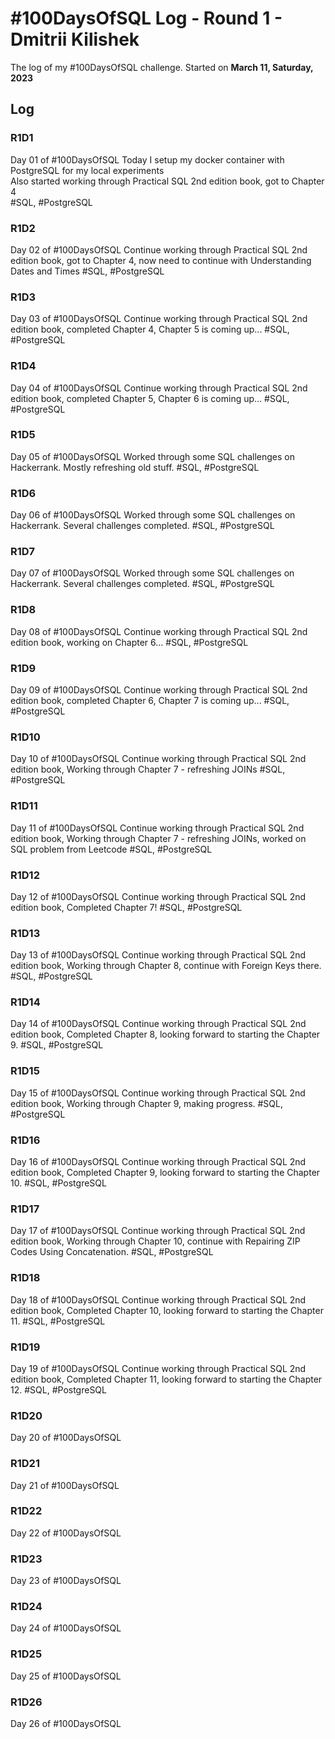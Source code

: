 # #100DaysOfSQL Log - Round 1 - Dmitrii Kilishek

The log of my #100DaysOfSQL challenge. Started on **March 11, Saturday, 2023**

## Log

<!--- 
Record format:

### R1D1 < Header format
Worked on what? What was the progress? Link to the sample.

--->

### R1D1 
Day 01 of #100DaysOfSQL 
Today I setup my docker container with PostgreSQL for my local experiments  
Also started working through Practical SQL 2nd edition book, got to Chapter 4  
#SQL, #PostgreSQL


### R1D2
Day 02 of #100DaysOfSQL 
Continue working through Practical SQL 2nd edition book, got to Chapter 4, 
now need to continue with Understanding Dates and Times
#SQL, #PostgreSQL

### R1D3
Day 03 of #100DaysOfSQL 
Continue working through Practical SQL 2nd edition book, completed Chapter 4, 
Chapter 5 is coming up...
#SQL, #PostgreSQL

### R1D4
Day 04 of #100DaysOfSQL 
Continue working through Practical SQL 2nd edition book, completed Chapter 5, 
Chapter 6 is coming up...
#SQL, #PostgreSQL

### R1D5
Day 05 of #100DaysOfSQL 
Worked through some SQL challenges on Hackerrank. Mostly refreshing old stuff.
#SQL, #PostgreSQL

### R1D6
Day 06 of #100DaysOfSQL 
Worked through some SQL challenges on Hackerrank. Several challenges completed.
#SQL, #PostgreSQL

### R1D7
Day 07 of #100DaysOfSQL 
Worked through some SQL challenges on Hackerrank. Several challenges completed.
#SQL, #PostgreSQL

### R1D8
Day 08 of #100DaysOfSQL 
Continue working through Practical SQL 2nd edition book, working on Chapter 6...
#SQL, #PostgreSQL

### R1D9
Day 09 of #100DaysOfSQL 
Continue working through Practical SQL 2nd edition book, completed Chapter 6, 
Chapter 7 is coming up...
#SQL, #PostgreSQL

### R1D10
Day 10 of #100DaysOfSQL 
Continue working through Practical SQL 2nd edition book, 
Working through Chapter 7 - refreshing JOINs
#SQL, #PostgreSQL

### R1D11
Day 11 of #100DaysOfSQL 
Continue working through Practical SQL 2nd edition book, 
Working through Chapter 7 - refreshing JOINs, worked on SQL problem from Leetcode
#SQL, #PostgreSQL

### R1D12
Day 12 of #100DaysOfSQL 
Continue working through Practical SQL 2nd edition book, 
Completed Chapter 7!
#SQL, #PostgreSQL

### R1D13
Day 13 of #100DaysOfSQL 
Continue working through Practical SQL 2nd edition book, 
Working through Chapter 8, continue with Foreign Keys there.
#SQL, #PostgreSQL

### R1D14
Day 14 of #100DaysOfSQL 
Continue working through Practical SQL 2nd edition book, 
Completed Chapter 8, looking forward to starting the Chapter 9.
#SQL, #PostgreSQL

### R1D15
Day 15 of #100DaysOfSQL 
Continue working through Practical SQL 2nd edition book, 
Working through Chapter 9, making progress.
#SQL, #PostgreSQL

### R1D16
Day 16 of #100DaysOfSQL 
Continue working through Practical SQL 2nd edition book, 
Completed Chapter 9, looking forward to starting the Chapter 10.
#SQL, #PostgreSQL

### R1D17
Day 17 of #100DaysOfSQL 
Continue working through Practical SQL 2nd edition book, 
Working through Chapter 10, continue with Repairing ZIP Codes Using Concatenation.
#SQL, #PostgreSQL

### R1D18
Day 18 of #100DaysOfSQL 
Continue working through Practical SQL 2nd edition book, 
Completed Chapter 10, looking forward to starting the Chapter 11.
#SQL, #PostgreSQL

### R1D19
Day 19 of #100DaysOfSQL 
Continue working through Practical SQL 2nd edition book, 
Completed Chapter 11, looking forward to starting the Chapter 12.
#SQL, #PostgreSQL

### R1D20
Day 20 of #100DaysOfSQL 


### R1D21
Day 21 of #100DaysOfSQL 


### R1D22
Day 22 of #100DaysOfSQL 


### R1D23
Day 23 of #100DaysOfSQL 


### R1D24
Day 24 of #100DaysOfSQL 


### R1D25
Day 25 of #100DaysOfSQL 


### R1D26
Day 26 of #100DaysOfSQL 
